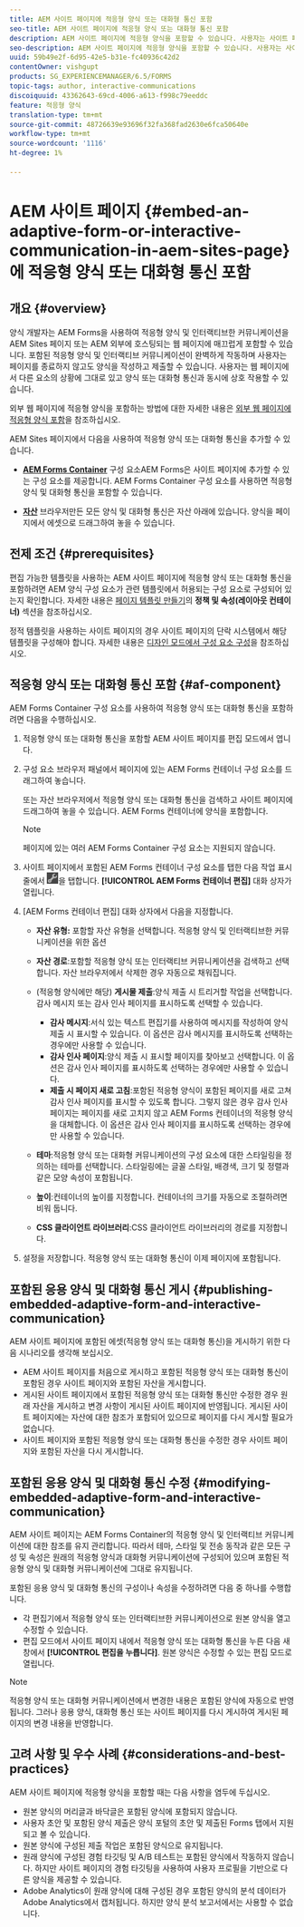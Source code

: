 ```yaml
---
title: AEM 사이트 페이지에 적응형 양식 또는 대화형 통신 포함
seo-title: AEM 사이트 페이지에 적응형 양식 또는 대화형 통신 포함
description: AEM 사이트 페이지에 적응형 양식을 포함할 수 있습니다. 사용자는 사이트 페이지에서 나가지 않고도 양식을 채우고 제출할 수 있습니다.
seo-description: AEM 사이트 페이지에 적응형 양식을 포함할 수 있습니다. 사용자는 사이트 페이지에서 나가지 않고도 양식을 채우고 제출할 수 있습니다.
uuid: 59b49e2f-6d95-42e5-b31e-fc40936c42d2
contentOwner: vishgupt
products: SG_EXPERIENCEMANAGER/6.5/FORMS
topic-tags: author, interactive-communications
discoiquuid: 43362643-69cd-4006-a613-f998c79eeddc
feature: 적응형 양식
translation-type: tm+mt
source-git-commit: 48726639e93696f32fa368fad2630e6fca50640e
workflow-type: tm+mt
source-wordcount: '1116'
ht-degree: 1%

---
```



# AEM 사이트 페이지 {#embed-an-adaptive-form-or-interactive-communication-in-aem-sites-page}에 적응형 양식 또는 대화형 통신 포함

## 개요 {#overview}

양식 개발자는 AEM Forms을 사용하여 적응형 양식 및 인터랙티브한 커뮤니케이션을 AEM Sites 페이지 또는 AEM 외부에 호스팅되는 웹 페이지에 매끄럽게 포함할 수 있습니다. 포함된 적응형 양식 및 인터랙티브 커뮤니케이션이 완벽하게 작동하며 사용자는 페이지를 종료하지 않고도 양식을 작성하고 제출할 수 있습니다. 사용자는 웹 페이지에서 다른 요소의 상황에 그대로 있고 양식 또는 대화형 통신과 동시에 상호 작용할 수 있습니다.

외부 웹 페이지에 적응형 양식을 포함하는 방법에 대한 자세한 내용은 [외부 웹 페이지에 적응형 양식 포함](/help/forms/using/embed-adaptive-form-external-web-page.md)을 참조하십시오.

AEM Sites 페이지에서 다음을 사용하여 적응형 양식 또는 대화형 통신을 추가할 수 있습니다.

* **[AEM Forms Container](/help/forms/using/embed-adaptive-form-aem-sites.md#af-component)**
구성 요소AEM Forms은 사이트 페이지에 추가할 수 있는 구성 요소를 제공합니다. AEM Forms Container 구성 요소를 사용하면 적응형 양식 및 대화형 통신을 포함할 수 있습니다.

* **[자산](/help/forms/using/embed-adaptive-form-aem-sites.md#asset-browser)**
브라우저만든 모든 양식 및 대화형 통신은 자산 아래에 있습니다. 양식을 페이지에서 에셋으로 드래그하여 놓을 수 있습니다.

## 전제 조건 {#prerequisites}

편집 가능한 템플릿을 사용하는 AEM 사이트 페이지에 적응형 양식 또는 대화형 통신을 포함하려면 AEM 양식 구성 요소가 관련 템플릿에서 허용되는 구성 요소로 구성되어 있는지 확인합니다. 자세한 내용은 [페이지 템플릿 만들기](/help/sites-authoring/templates.md)의 **정책 및 속성(레이아웃 컨테이너)** 섹션을 참조하십시오.

정적 템플릿을 사용하는 사이트 페이지의 경우 사이트 페이지의 단락 시스템에서 해당 템플릿을 구성해야 합니다. 자세한 내용은 [디자인 모드에서 구성 요소 구성](/help/sites-authoring/default-components-designmode.md)을 참조하십시오.

## 적응형 양식 또는 대화형 통신 포함 {#af-component}

AEM Forms Container 구성 요소를 사용하여 적응형 양식 또는 대화형 통신을 포함하려면 다음을 수행하십시오.

1. 적응형 양식 또는 대화형 통신을 포함할 AEM 사이트 페이지를 편집 모드에서 엽니다.
1. 구성 요소 브라우저 패널에서 페이지에 있는 AEM Forms 컨테이너 구성 요소를 드래그하여 놓습니다.

   또는 자산 브라우저에서 적응형 양식 또는 대화형 통신을 검색하고 사이트 페이지에 드래그하여 놓을 수 있습니다. AEM Forms 컨테이너에 양식을 포함합니다.

   >[!NOTE]
   >
   >페이지에 있는 여러 AEM Forms Container 구성 요소는 지원되지 않습니다.

1. 사이트 페이지에서 포함된 AEM Forms 컨테이너 구성 요소를 탭한 다음 작업 표시줄에서 ![settings_icon](assets/settings_icon.png)을 탭합니다. **[!UICONTROL AEM Forms 컨테이너 편집]** 대화 상자가 열립니다.
1. [AEM Forms 컨테이너 편집] 대화 상자에서 다음을 지정합니다.

   * **자산 유형:** 포함할 자산 유형을 선택합니다. 적응형 양식 및 인터랙티브한 커뮤니케이션을 위한 옵션
   * **자산 경로**:포함할 적응형 양식 또는 인터랙티브 커뮤니케이션을 검색하고 선택합니다. 자산 브라우저에서 삭제한 경우 자동으로 채워집니다.
   * (적응형 양식에만 해당) **게시물 제출**:양식 제출 시 트리거할 작업을 선택합니다. 감사 메시지 또는 감사 인사 페이지를 표시하도록 선택할 수 있습니다.

      * **감사 메시지**:서식 있는 텍스트 편집기를 사용하여 메시지를 작성하여 양식 제출 시 표시할 수 있습니다. 이 옵션은 감사 메시지를 표시하도록 선택하는 경우에만 사용할 수 있습니다.
      * **감사 인사 페이지**:양식 제출 시 표시할 페이지를 찾아보고 선택합니다. 이 옵션은 감사 인사 페이지를 표시하도록 선택하는 경우에만 사용할 수 있습니다.
      * **제출 시 페이지 새로 고침**:포함된 적응형 양식이 포함된 페이지를 새로 고쳐 감사 인사 페이지를 표시할 수 있도록 합니다. 그렇지 않은 경우 감사 인사 페이지는 페이지를 새로 고치지 않고 AEM Forms 컨테이너의 적응형 양식을 대체합니다. 이 옵션은 감사 인사 페이지를 표시하도록 선택하는 경우에만 사용할 수 있습니다.
   * **테마**:적응형 양식 또는 대화형 커뮤니케이션의 구성 요소에 대한 스타일링을 정의하는 테마를 선택합니다. 스타일링에는 글꼴 스타일, 배경색, 크기 및 정렬과 같은 모양 속성이 포함됩니다.
   * **높이**:컨테이너의 높이를 지정합니다. 컨테이너의 크기를 자동으로 조절하려면 비워 둡니다.
   * **CSS 클라이언트 라이브러리**:CSS 클라이언트 라이브러리의 경로를 지정합니다.


1. 설정을 저장합니다. 적응형 양식 또는 대화형 통신이 이제 페이지에 포함됩니다.

## 포함된 응용 양식 및 대화형 통신 게시 {#publishing-embedded-adaptive-form-and-interactive-communication}

AEM 사이트 페이지에 포함된 에셋(적응형 양식 또는 대화형 통신)을 게시하기 위한 다음 시나리오를 생각해 보십시오.

* AEM 사이트 페이지를 처음으로 게시하고 포함된 적응형 양식 또는 대화형 통신이 포함된 경우 사이트 페이지와 포함된 자산을 게시합니다.
* 게시된 사이트 페이지에서 포함된 적응형 양식 또는 대화형 통신만 수정한 경우 원래 자산을 게시하고 변경 사항이 게시된 사이트 페이지에 반영됩니다. 게시된 사이트 페이지에는 자산에 대한 참조가 포함되어 있으므로 페이지를 다시 게시할 필요가 없습니다.
* 사이트 페이지와 포함된 적응형 양식 또는 대화형 통신을 수정한 경우 사이트 페이지와 포함된 자산을 다시 게시합니다.

## 포함된 응용 양식 및 대화형 통신 수정 {#modifying-embedded-adaptive-form-and-interactive-communication}

AEM 사이트 페이지는 AEM Forms Container의 적응형 양식 및 인터랙티브 커뮤니케이션에 대한 참조를 유지 관리합니다. 따라서 테마, 스타일 및 전송 동작과 같은 모든 구성 및 속성은 원래의 적응형 양식과 대화형 커뮤니케이션에 구성되어 있으며 포함된 적응형 양식 및 대화형 커뮤니케이션에 그대로 유지됩니다.

포함된 응용 양식 및 대화형 통신의 구성이나 속성을 수정하려면 다음 중 하나를 수행합니다.

* 각 편집기에서 적응형 양식 또는 인터랙티브한 커뮤니케이션으로 원본 양식을 열고 수정할 수 있습니다.
* 편집 모드에서 사이트 페이지 내에서 적응형 양식 또는 대화형 통신을 누른 다음 새 창에서 **[!UICONTROL 편집을 누릅니다]**. 원본 양식은 수정할 수 있는 편집 모드로 열립니다.

>[!NOTE]
>
>적응형 양식 또는 대화형 커뮤니케이션에서 변경한 내용은 포함된 양식에 자동으로 반영됩니다. 그러나 응용 양식, 대화형 통신 또는 사이트 페이지를 다시 게시하여 게시된 페이지의 변경 내용을 반영합니다.

## 고려 사항 및 우수 사례 {#considerations-and-best-practices}

AEM 사이트 페이지에 적응형 양식을 포함할 때는 다음 사항을 염두에 두십시오.

* 원본 양식의 머리글과 바닥글은 포함된 양식에 포함되지 않습니다.
* 사용자 초안 및 포함된 양식 제출은 양식 포털의 초안 및 제출된 Forms 탭에서 지원되고 볼 수 있습니다.
* 원본 양식에 구성된 제출 작업은 포함된 양식으로 유지됩니다.
* 원래 양식에 구성된 경험 타깃팅 및 A/B 테스트는 포함된 양식에서 작동하지 않습니다. 하지만 사이트 페이지의 경험 타깃팅을 사용하여 사용자 프로필을 기반으로 다른 양식을 제공할 수 있습니다.
* Adobe Analytics이 원래 양식에 대해 구성된 경우 포함된 양식의 분석 데이터가 Adobe Analytics에서 캡처됩니다. 하지만 양식 분석 보고서에서는 사용할 수 없습니다.


